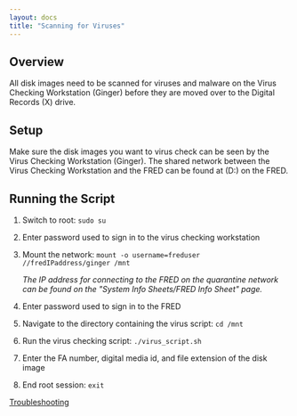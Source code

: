 ```yaml
---
layout: docs
title: "Scanning for Viruses"
---
```


## Overview

All disk images need to be scanned for viruses and malware on the Virus Checking Workstation (Ginger)
before they are moved over to the Digital Records (X) drive.


## Setup

Make sure the disk images you want to virus check can be seen by the Virus Checking Workstation (Ginger). The shared network between the Virus Checking Workstation and the FRED can be found at (D:) on the FRED.


## Running the Script

1. Switch to root: `sudo su`
2. Enter password used to sign in to the virus checking workstation
3. Mount the network: `mount -o username=freduser //fredIPaddress/ginger /mnt`

    <div class-"docs-example">
      <p><i>The IP address for connecting to the FRED on the quarantine network can be found on the "System Info Sheets/FRED Info Sheet" page.</i></p>
    </div>

4. Enter password used to sign in to the FRED
5. Navigate to the directory containing the virus script: `cd /mnt`
6. Run the virus checking script: `./virus_script.sh`
7. Enter the FA number, digital media id, and file extension of the disk image
8. End root session: `exit`

[Troubleshooting](troubleshooting)
